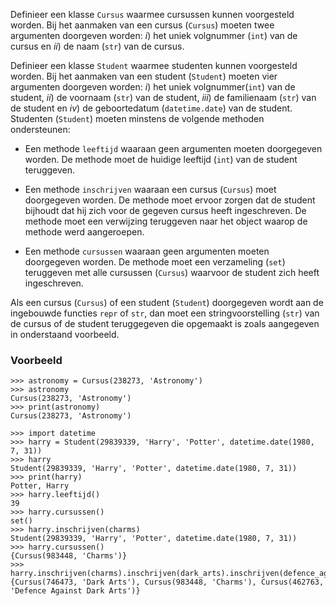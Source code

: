 Definieer een klasse `Cursus` waarmee cursussen kunnen voorgesteld worden. Bij het aanmaken van een cursus (`Cursus`) moeten twee argumenten doorgeven worden: *i*) het uniek volgnummer (`int`) van de cursus en *ii*) de naam (`str`) van de cursus.

Definieer een klasse `Student` waarmee studenten kunnen voorgesteld worden. Bij het aanmaken van een student (`Student`) moeten vier argumenten doorgeven worden: *i*) het uniek volgnummer(`int`) van de student, *ii*) de voornaam (`str`) van de student, *iii*) de familienaam (`str`) van de student en *iv*) de geboortedatum (`datetime.date`) van de student. Studenten (`Student`) moeten minstens de volgende methoden ondersteunen:

- Een methode `leeftijd` waaraan geen argumenten moeten doorgegeven worden. De methode moet de huidige leeftijd (`int`) van de student teruggeven.

- Een methode `inschrijven` waaraan een cursus (`Cursus`) moet doorgegeven worden. De methode moet ervoor zorgen dat de student bijhoudt dat hij zich voor de gegeven cursus heeft ingeschreven. De methode moet een verwijzing teruggeven naar het object waarop de methode werd aangeroepen.

- Een methode `cursussen` waaraan geen argumenten moeten doorgegeven worden. De methode moet een verzameling (`set`) teruggeven met alle cursussen (`Cursus`) waarvoor de student zich heeft ingeschreven.

Als een cursus (`Cursus`) of een student (`Student`) doorgegeven wordt aan de ingebouwde functies `repr` of `str`, dan moet een stringvoorstelling (`str`) van de cursus of de student teruggegeven die opgemaakt is zoals aangegeven in onderstaand voorbeeld.


### Voorbeeld

```console?lang=python&prompt=>>>
>>> astronomy = Cursus(238273, 'Astronomy')
>>> astronomy
Cursus(238273, 'Astronomy')
>>> print(astronomy)
Cursus(238273, 'Astronomy')

>>> import datetime
>>> harry = Student(29839339, 'Harry', 'Potter', datetime.date(1980, 7, 31))
>>> harry
Student(29839339, 'Harry', 'Potter', datetime.date(1980, 7, 31))
>>> print(harry)
Potter, Harry
>>> harry.leeftijd()
39
>>> harry.cursussen()
set()
>>> harry.inschrijven(charms)
Student(29839339, 'Harry', 'Potter', datetime.date(1980, 7, 31))
>>> harry.cursussen()
{Cursus(983448, 'Charms')}
>>> harry.inschrijven(charms).inschrijven(dark_arts).inschrijven(defence_against_dark_arts).cursussen()
{Cursus(746473, 'Dark Arts'), Cursus(983448, 'Charms'), Cursus(462763, 'Defence Against Dark Arts')}
```
